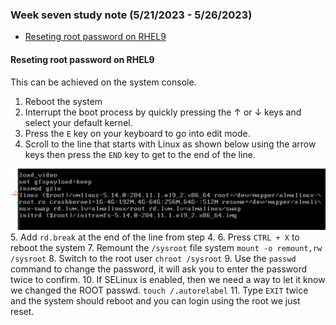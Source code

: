 ### Week seven study note (5/21/2023 - 5/26/2023)<!-- omit from toc -->
- [Reseting root password on RHEL9](#reseting-root-password-on-rhel9)

#### Reseting root password on RHEL9
This can be achieved on the system console.
1. Reboot the system
2. Interrupt the boot process by quickly pressing the &uarr; or &darr; keys and select your default kernel.
3. Press the `E` key on your keyboard to go into edit mode.
4. Scroll to the line that starts with Linux as shown below using the arrow keys then press the `END` key to get to the end of the line.

![Linux line](../images/password_reset.jpg)
5. Add `rd.break` at the end of the line from step 4.
6. Press `CTRL + X` to reboot the system
7. Remount the `/sysroot` file system `mount -o remount,rw /sysroot`
8. Switch to the root user `chroot /sysroot`
9. Use the `passwd` command to change the password, it will ask you to enter the password twice to confirm.
10. If SELinux is enabled, then we need a way to let it know we changed the ROOT passwd. `touch /.autorelabel`
11. Type `EXIT` twice and the system should reboot and you can login using the root we just reset.